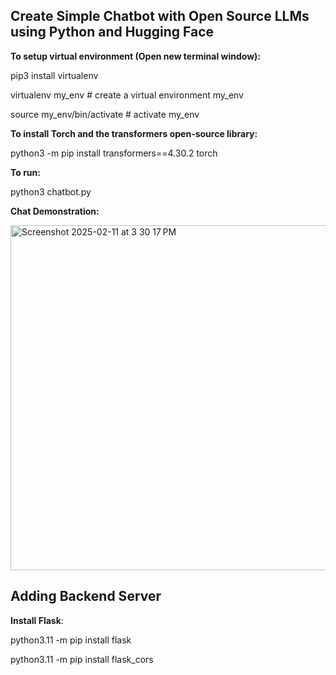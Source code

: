 <H2>Create Simple Chatbot with Open Source LLMs using Python and Hugging Face</H2>



<b>To setup virtual environment (Open new terminal window):</b>

pip3 install virtualenv 

virtualenv my_env # create a virtual environment my_env

source my_env/bin/activate # activate my_env



<b>To install Torch and the transformers open-source library:</b>

python3 -m pip install transformers==4.30.2 torch



<b>To run:</b>

python3 chatbot.py

<b>Chat Demonstration:</b>

<img width="552" alt="Screenshot 2025-02-11 at 3 30 17 PM" src="https://github.com/user-attachments/assets/96fc57dc-5825-4fe0-be8c-3a39ccd6ed0f" />


<H2>Adding Backend Server</H2>


<b>Install Flask</b>:

python3.11 -m pip install flask

python3.11 -m pip install flask_cors



